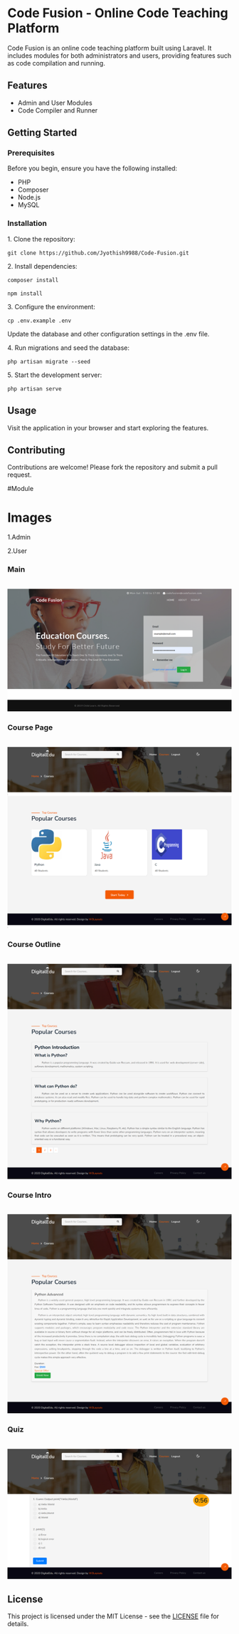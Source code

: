 

<h1>Code Fusion - Online Code Teaching Platform</h1>

<p>
    Code Fusion is an online code teaching platform built using Laravel. It includes modules for both administrators and users,
    providing features such as code compilation and running.
</p>

<h2>Features</h2>
<ul>
    <li>Admin and User Modules</li>
    <li>Code Compiler and Runner</li>
    <!-- Add more features as needed -->
</ul>

<h2>Getting Started</h2>

<h3>Prerequisites</h3>
<p>
    Before you begin, ensure you have the following installed:
    <ul>
        <li>PHP</li>
        <li>Composer</li>
        <li>Node.js</li>
        <li>MySQL</li>
    </ul>
</p>

<h3>Installation</h3>
<p>
    1. Clone the repository:
    <pre><code>git clone https://github.com/Jyothish9988/Code-Fusion.git</code></pre>
</p>

<p>
    2. Install dependencies:
    <pre><code>composer install</code></pre>
    <pre><code>npm install</code></pre>
</p>

<p>
    3. Configure the environment:
    <pre><code>cp .env.example .env</code></pre>
    Update the database and other configuration settings in the .env file.
</p>

<p>
    4. Run migrations and seed the database:
    <pre><code>php artisan migrate --seed</code></pre>
</p>

<p>
    5. Start the development server:
    <pre><code>php artisan serve</code></pre>
</p>

<h2>Usage</h2>
<p>
    Visit the application in your browser and start exploring the features.
</p>

<h2>Contributing</h2>
<p>
    Contributions are welcome! Please fork the repository and submit a pull request.
</p>


#Module

 # Images
<p>
1.Admin
</p>
<p>
2.User
</p>
 <h3>Main</h3><br>
<img src="Images/1.png"><br>
 <h3>Course Page</h3><br>
<img src="Images/2.png"><br>
 <h3>Course Outline</h3><br>
<img src="Images/3.png"><br>
 <h3>Course Intro</h3><br>
<img src="Images/4.png"><br>
 <h3>Quiz</h3><br>
<img src="Images/5.png"><br>
<h2>License</h2>
<p>
    This project is licensed under the MIT License - see the <a href="LICENSE">LICENSE</a> file for details.
</p>